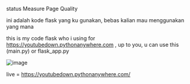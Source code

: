 status Measure Page Quality

ini adalah kode flask yang ku gunakan, bebas kalian mau menggunakan yang mana

this is my code flask who i using for https://youtubedown.pythonanywhere.com , up to you, u can use this (main.py) or flask_app.py

![image](https://user-images.githubusercontent.com/62522733/145644828-7d893541-e5cb-47f0-a425-d0528f6abb4c.png)

live = https://youtubedown.pythonanywhere.com/
